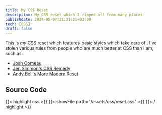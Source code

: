 ```yaml
---
title: My CSS Reset
description: My CSS reset which I ripped off from many places
publishdate: 2024-05-07T21:31:21+02:00
tech: [CSS]
draft: false
---
```


This is *my* CSS reset which features basic styles which take care of . I've stolen various rules from people who are much better at CSS than I am, such as:

* [Josh Comeau](https://www.joshwcomeau.com/css/custom-css-reset/)
* [Jen Simmon's CSS Remedy](https://github.com/jensimmons/cssremedy/)
* [Andy Bell's More Modern Reset](https://piccalil.li/blog/a-more-modern-css-reset/)

## Source Code

{{< highlight css >}}
{{< showFile path="/assets/css/reset.css" >}}
{{< / highlight >}}
